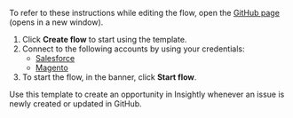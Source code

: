 To refer to these instructions while editing the flow, open the [GitHub page](https://github.com/ot4i/app-connect-templates/tree/main/resources/markdown/Update%20the%20price%20book%20entry%20in%20Salesforce%20whenever%20a%20product%20is%20updated%20in%20Magento_instructions.md) (opens in a new window).

1. Click **Create flow** to start using the template.
2. Connect to the following accounts by using your credentials:
   - [Salesforce](https://www.ibm.com/docs/en/app-connect/containers_cd?topic=apps-salesforce) 
   - [Magento](https://www.ibm.com/docs/en/app-connect/containers_cd?topic=apps-magento)
3. To start the flow, in the banner, click **Start flow**.

Use this template to create an opportunity in Insightly whenever an issue is newly created or updated in GitHub.




